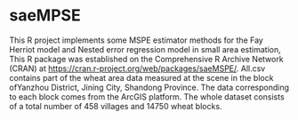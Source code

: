 # saeMPSE
This R project implements some MSPE estimator methods for the Fay Herriot model and Nested error regression model in small area estimation,
This R package was established on the Comprehensive R Archive Network (CRAN) at https://cran.r-project.org/web/packages/saeMSPE/.
All.csv contains part of the wheat area data measured at the scene in the block ofYanzhou District, Jining City, Shandong Province. The
data corresponding to each block comes from the ArcGIS platform. The whole dataset consists of a total number of 458 villages and 14750
wheat blocks. 
